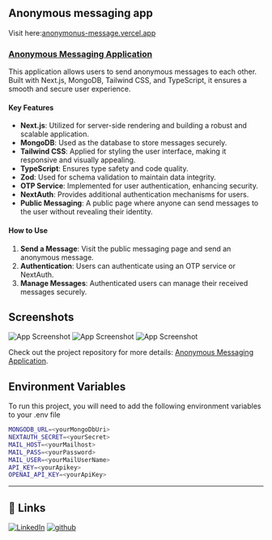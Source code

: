 ## Anonymous messaging app

Visit here:[anonymonus-message.vercel.app](https://anonymonus-message.vercel.app/)

### [Anonymous Messaging Application](https://github.com/smit-sojitra/anonymous-messaging-app)

This application allows users to send anonymous messages to each other. Built with Next.js, MongoDB, Tailwind CSS, and TypeScript, it ensures a smooth and secure user experience.

#### Key Features
- **Next.js**: Utilized for server-side rendering and building a robust and scalable application.
- **MongoDB**: Used as the database to store messages securely.
- **Tailwind CSS**: Applied for styling the user interface, making it responsive and visually appealing.
- **TypeScript**: Ensures type safety and code quality.
- **Zod**: Used for schema validation to maintain data integrity.
- **OTP Service**: Implemented for user authentication, enhancing security.
- **NextAuth**: Provides additional authentication mechanisms for users.
- **Public Messaging**: A public page where anyone can send messages to the user without revealing their identity.

#### How to Use
1. **Send a Message**: Visit the public messaging page and send an anonymous message.
2. **Authentication**: Users can authenticate using an OTP service or NextAuth.
3. **Manage Messages**: Authenticated users can manage their received messages securely.
## Screenshots
![App Screenshot](https://res.cloudinary.com/durpz9kvb/image/upload/v1719384823/Image/Screenshot_2024-06-26_120019_tu022t.png)
![App Screenshot](https://res.cloudinary.com/durpz9kvb/image/upload/v1719384823/Image/Screenshot_2024-06-26_121714_ppdnqm.png)
![App Screenshot](https://res.cloudinary.com/durpz9kvb/image/upload/v1719384823/Image/Screenshot_2024-06-26_121757_vzhzri.png)

Check out the project repository for more details: [Anonymous Messaging Application](https://github.com/smit-sojitra/Anonymonus-Message).
## Environment Variables

To run this project, you will need to add the following environment variables to your .env file

```bash
MONGODB_URL=<yourMongoDbUri>
NEXTAUTH_SECRET=<yourSecret>
MAIL_HOST=<yourMailhost>
MAIL_PASS=<yourPassword>
MAIL_USER=<yourMailUserName>
API_KEY=<yourApikey>
OPENAI_API_KEY=<yourApiKey>
```

---
## 🔗 Links

[![LinkedIn](https://img.shields.io/badge/LinkedIn-0077B5?style=for-the-badge&logo=linkedin&logoColor=white)](https://www.linkedin.com/in/smit-sojitra-a101922a6/)
[![github](https://img.shields.io/badge/github-181717?style=for-the-badge&logo=github&logoColor=white)](https://github.com/smit-sojitra)

